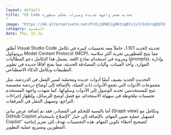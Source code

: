 ```yaml
---
layout: default
title: "VS Code تحديث ضخم واجهة جديدة وميزات تحكم متطورة
"
image: "https://d4.alternativeto.net/PrdijbMA5JgOKtzqB7vjv7cSnSroqEU7Ui-_QRvAj5w/rs:fill:1520:760:0/g:ce:0:0/YWJzOi8vZGlzdC9jb250ZW50LzE3NDk3NjE5NDM0NzUucG5n.png"
category: التقنية
date: Thu, 12 Ju
---
```


أطلق Visual Studio Code تحديثه الجديد 1.101، حاملاً معه تحسينات كبيرة في تكامل بروتوكول Model Context Protocol (MCP)، مما يتيح للمطورين تجربة أكثر سلاسة ومرونة في استخدام نماذج اللغة. يشمل هذا التكامل دعم المطالبات (prompts)، وإدارة الموارد، وأخذ العينات، وآليات المصادقة الحديثة، مما يفتح آفاقًا جديدة في تطوير التطبيقات وتكامل الذكاء الاصطناعي.

التحديث الجديد يضيف أيضًا أدوات جديدة ومحسّنة لسير العمل في الدردشة، مثل مجموعات الأدوات التي تجمع الأدوات ذات الصلة، بالإضافة إلى أوضاع دردشة مخصصة تتيح للمستخدمين تحديد الوصول إلى الأدوات وسلوكها. كما شهدت واجهة المستخدم تحسينات ملحوظة في سهولة الاستخدام، مع فصل أوضح للرسائل، وإظهار إجراءات التراجع، وتسهيل التنقل في المرفقات.

أما بالنسبة للتحكم في المصادر، فقد تم إضافة عرض بياني (Graph view) وتكامل مع GitHub Copilot لتسهيل عملية تعيين المهام، بالإضافة إلى خيار "الإصلاح باستخدام Copilot" لتصحيح أخطاء تكوين المهام. هذه التحسينات تهدف إلى تعزيز إنتاجية المطورين وتسريع عملية التطوير.
